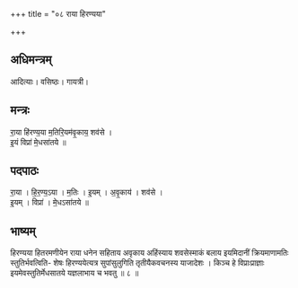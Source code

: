 +++
title = "०८ राया हिरण्यया"

+++
## अधिमन्त्रम्
आदित्याः। वसिष्ठः। गायत्री।

## मन्त्रः
रा॒या हि॑रण्य॒या म॒तिरि॒यम॑वृ॒काय॒ शव॑से ।  
इ॒यं विप्रा॑ मे॒धसा॑तये ॥

## पदपाठः
रा॒या । हि॒र॒ण्य॒ऽया । म॒तिः । इ॒यम् । अ॒वृ॒काय॑ । शव॑से ।  
इ॒यम् । विप्रा॑ । मे॒धऽसा॑तये ॥

## भाष्यम्
हिरण्यया हितरमणीयेन राया धनेन सहिताय अवृकाय अहिंस्याय शवसेस्माकं बलाय इयमिदानीं क्रियमाणामतिः स्तुतिर्भवत्विति- शेषः हिरण्ययेत्यत्र सुपांसुलुगिति तृतीयैकवचनस्य याजादेशः । किञ्च हे विप्राःप्राज्ञाः इयमेवस्तुतिर्मेधसातये यज्ञलाभाय च भवतु ॥ ८ ॥
